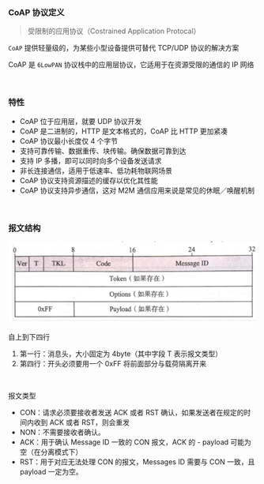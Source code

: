 ### CoAP 协议定义

> 受限制的应用协议（Costrained Application Protocal）

`CoAP` 提供轻量级的，为某些小型设备提供可替代 TCP/UDP 协议的解决方案

CoAP 是 `6LowPAN` 协议栈中的应用层协议，它适用于在资源受限的通信的 IP 网络

<br>

### 特性

- CoAP 位于应用层，就要 UDP 协议开发
- CoAP 是二进制的，HTTP 是文本格式的，CoAP 比 HTTP 更加紧凑
- CoAP 协议最小长度仅 4 个字节
- 支持可靠传输、数据重传、块传输。确保数据可靠到达
- 支持 IP 多播，即可以同时向多个设备发送请求
- 非长连接通信，适用于低速率、低功耗物联网场景
- CoAP 协议支持资源描述的缓存以优化其性能
- CoAP 协议支持异步通信，这对 M2M 通信应用来说是常见的休眠／唤醒机制

<br>

### 报文结构

![](./img/coap/co1.png)

自上到下四行

1. 第一行：消息头，大小固定为 4byte（其中字段 T 表示报文类型）
2. 第四行：开头必须要用一个 0xFF 将前面部分与载荷隔离开来

<br>

报文类型

- CON：请求必须要接收者发送 ACK 或者 RST 确认，如果发送者在规定的时间内收到 ACK 或者 RST，则会重发
- NON：不需要接收者确认。
- ACK：用于确认 Message ID 一致的 CON 报文，ACK 的 - payload 可能为空（在分离模式下）
- RST：用于对应无法处理 CON 的报文，Messages ID 需要与 CON 一致，且 payload 一定为空。

<br>
